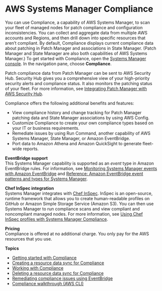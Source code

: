 # AWS Systems Manager Compliance<a name="systems-manager-compliance"></a>

You can use Compliance, a capability of AWS Systems Manager, to scan your fleet of managed nodes for patch compliance and configuration inconsistencies\. You can collect and aggregate data from multiple AWS accounts and Regions, and then drill down into specific resources that aren’t compliant\. By default, Compliance displays current compliance data about patching in Patch Manager and associations in State Manager\. \(Patch Manager and State Manager are also both capabilities of AWS Systems Manager\.\) To get started with Compliance, open the [Systems Manager console](https://console.aws.amazon.com/systems-manager/compliance)\. In the navigation pane, choose **Compliance**\.

Patch compliance data from Patch Manager can be sent to AWS Security Hub\. Security Hub gives you a comprehensive view of your high\-priority security alerts and compliance status\. It also monitors the patching status of your fleet\. For more information, see [Integrating Patch Manager with AWS Security Hub](patch-manager-security-hub-integration.md)\. 

Compliance offers the following additional benefits and features: 
+ View compliance history and change tracking for Patch Manager patching data and State Manager associations by using AWS Config\.
+ Customize Compliance to create your own compliance types based on your IT or business requirements\.
+ Remediate issues by using Run Command, another capability of AWS Systems Manager, State Manager, or Amazon EventBridge\.
+ Port data to Amazon Athena and Amazon QuickSight to generate fleet\-wide reports\.



**EventBridge support**  
This Systems Manager capability is supported as an *event* type in Amazon EventBridge rules\. For information, see [Monitoring Systems Manager events with Amazon EventBridge](monitoring-eventbridge-events.md) and [Reference: Amazon EventBridge event patterns and types for Systems Manager](reference-eventbridge-events.md)\.

**Chef InSpec integration**  
Systems Manager integrates with [Chef InSpec](https://www.chef.io/inspec/)\. InSpec is an open\-source, runtime framework that allows you to create human\-readable profiles on GitHub or Amazon Simple Storage Service \(Amazon S3\)\. You can then use Systems Manager to run compliance scans and view compliant and noncompliant managed nodes\. For more information, see [Using Chef InSpec profiles with Systems Manager Compliance](integration-chef-inspec.md)\.

**Pricing**  
Compliance is offered at no additional charge\. You only pay for the AWS resources that you use\.

**Topics**
+ [Getting started with Compliance](sysman-compliance-prereqs.md)
+ [Creating a resource data sync for Compliance](sysman-compliance-datasync-create.md)
+ [Working with Compliance](sysman-compliance-about.md)
+ [Deleting a resource data sync for Compliance](systems-manager-compliance-delete-RDS.md)
+ [Remediating compliance issues using EventBridge](sysman-compliance-fixing.md)
+ [Compliance walkthrough \(AWS CLI\)](sysman-compliance-walk.md)